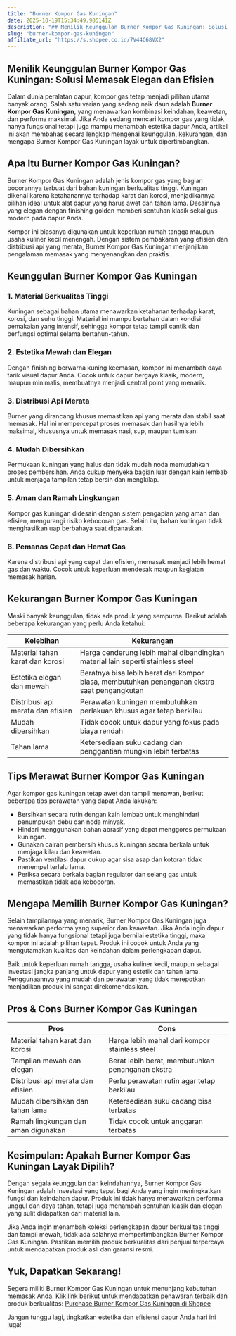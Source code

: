 ```yaml
---
title: "Burner Kompor Gas Kuningan"
date: 2025-10-19T15:34:49.905141Z
description: "## Menilik Keunggulan Burner Kompor Gas Kuningan: Solusi Memasak Elegan dan Efisien..."
slug: "burner-kompor-gas-kuningan"
affiliate_url: "https://s.shopee.co.id/7V44C68VX2"
---
```

## Menilik Keunggulan Burner Kompor Gas Kuningan: Solusi Memasak Elegan dan Efisien

Dalam dunia peralatan dapur, kompor gas tetap menjadi pilihan utama banyak orang. Salah satu varian yang sedang naik daun adalah **Burner Kompor Gas Kuningan**, yang menawarkan kombinasi keindahan, keawetan, dan performa maksimal. Jika Anda sedang mencari kompor gas yang tidak hanya fungsional tetapi juga mampu menambah estetika dapur Anda, artikel ini akan membahas secara lengkap mengenai keunggulan, kekurangan, dan mengapa Burner Kompor Gas Kuningan layak untuk dipertimbangkan.

## Apa Itu Burner Kompor Gas Kuningan?

Burner Kompor Gas Kuningan adalah jenis kompor gas yang bagian bocorannya terbuat dari bahan kuningan berkualitas tinggi. Kuningan dikenal karena ketahanannya terhadap karat dan korosi, menjadikannya pilihan ideal untuk alat dapur yang harus awet dan tahan lama. Desainnya yang elegan dengan finishing golden memberi sentuhan klasik sekaligus modern pada dapur Anda.

Kompor ini biasanya digunakan untuk keperluan rumah tangga maupun usaha kuliner kecil menengah. Dengan sistem pembakaran yang efisien dan distribusi api yang merata, Burner Kompor Gas Kuningan menjanjikan pengalaman memasak yang menyenangkan dan praktis.

## Keunggulan Burner Kompor Gas Kuningan

### 1. Material Berkualitas Tinggi
Kuningan sebagai bahan utama menawarkan ketahanan terhadap karat, korosi, dan suhu tinggi. Material ini mampu bertahan dalam kondisi pemakaian yang intensif, sehingga kompor tetap tampil cantik dan berfungsi optimal selama bertahun-tahun.

### 2. Estetika Mewah dan Elegan
Dengan finishing berwarna kuning keemasan, kompor ini menambah daya tarik visual dapur Anda. Cocok untuk dapur bergaya klasik, modern, maupun minimalis, membuatnya menjadi central point yang menarik.

### 3. Distribusi Api Merata
Burner yang dirancang khusus memastikan api yang merata dan stabil saat memasak. Hal ini mempercepat proses memasak dan hasilnya lebih maksimal, khususnya untuk memasak nasi, sup, maupun tumisan.

### 4. Mudah Dibersihkan
Permukaan kuningan yang halus dan tidak mudah noda memudahkan proses pembersihan. Anda cukup menyeka bagian luar dengan kain lembab untuk menjaga tampilan tetap bersih dan mengkilap.

### 5. Aman dan Ramah Lingkungan
Kompor gas kuningan didesain dengan sistem pengapian yang aman dan efisien, mengurangi risiko kebocoran gas. Selain itu, bahan kuningan tidak menghasilkan uap berbahaya saat dipanaskan.

### 6. Pemanas Cepat dan Hemat Gas
Karena distribusi api yang cepat dan efisien, memasak menjadi lebih hemat gas dan waktu. Cocok untuk keperluan mendesak maupun kegiatan memasak harian.

## Kekurangan Burner Kompor Gas Kuningan

Meski banyak keunggulan, tidak ada produk yang sempurna. Berikut adalah beberapa kekurangan yang perlu Anda ketahui:

| **Kelebihan** | **Kekurangan** |
|----------------|----------------|
| Material tahan karat dan korosi | Harga cenderung lebih mahal dibandingkan material lain seperti stainless steel |
| Estetika elegan dan mewah | Beratnya bisa lebih berat dari kompor biasa, membutuhkan penanganan ekstra saat pengangkutan |
| Distribusi api merata dan efisien | Perawatan kuningan membutuhkan perlakuan khusus agar tetap berkilau |
| Mudah dibersihkan | Tidak cocok untuk dapur yang fokus pada biaya rendah |
| Tahan lama | Ketersediaan suku cadang dan penggantian mungkin lebih terbatas |

## Tips Merawat Burner Kompor Gas Kuningan

Agar kompor gas kuningan tetap awet dan tampil menawan, berikut beberapa tips perawatan yang dapat Anda lakukan:

- Bersihkan secara rutin dengan kain lembab untuk menghindari penumpukan debu dan noda minyak.
- Hindari menggunakan bahan abrasif yang dapat menggores permukaan kuningan.
- Gunakan cairan pembersih khusus kuningan secara berkala untuk menjaga kilau dan keawetan.
- Pastikan ventilasi dapur cukup agar sisa asap dan kotoran tidak menempel terlalu lama.
- Periksa secara berkala bagian regulator dan selang gas untuk memastikan tidak ada kebocoran.

## Mengapa Memilih Burner Kompor Gas Kuningan?

Selain tampilannya yang menarik, Burner Kompor Gas Kuningan juga menawarkan performa yang superior dan keawetan. Jika Anda ingin dapur yang tidak hanya fungsional tetapi juga bernilai estetika tinggi, maka kompor ini adalah pilihan tepat. Produk ini cocok untuk Anda yang mengutamakan kualitas dan keindahan dalam perlengkapan dapur.

Baik untuk keperluan rumah tangga, usaha kuliner kecil, maupun sebagai investasi jangka panjang untuk dapur yang estetik dan tahan lama. Penggunaannya yang mudah dan perawatan yang tidak merepotkan menjadikan produk ini sangat direkomendasikan.

## Pros & Cons Burner Kompor Gas Kuningan

| **Pros** | **Cons** |
|------------|----------|
| Material tahan karat dan korosi | Harga lebih mahal dari kompor stainless steel |
| Tampilan mewah dan elegan | Berat lebih berat, membutuhkan penanganan ekstra |
| Distribusi api merata dan efisien | Perlu perawatan rutin agar tetap berkilau |
| Mudah dibersihkan dan tahan lama | Ketersediaan suku cadang bisa terbatas |
| Ramah lingkungan dan aman digunakan | Tidak cocok untuk anggaran terbatas |

## Kesimpulan: Apakah Burner Kompor Gas Kuningan Layak Dipilih?

Dengan segala keunggulan dan keindahannya, Burner Kompor Gas Kuningan adalah investasi yang tepat bagi Anda yang ingin meningkatkan fungsi dan keindahan dapur. Produk ini tidak hanya menawarkan performa unggul dan daya tahan, tetapi juga menambah sentuhan klasik dan elegan yang sulit didapatkan dari material lain.

Jika Anda ingin menambah koleksi perlengkapan dapur berkualitas tinggi dan tampil mewah, tidak ada salahnya mempertimbangkan Burner Kompor Gas Kuningan. Pastikan memilih produk berkualitas dari penjual terpercaya untuk mendapatkan produk asli dan garansi resmi.

## Yuk, Dapatkan Sekarang!

Segera miliki Burner Kompor Gas Kuningan untuk menunjang kebutuhan memasak Anda. Klik link berikut untuk mendapatkan penawaran terbaik dan produk berkualitas: [Purchase Burner Kompor Gas Kuningan di Shopee](https://s.shopee.co.id/7V44C68VX2)

Jangan tunggu lagi, tingkatkan estetika dan efisiensi dapur Anda hari ini juga!